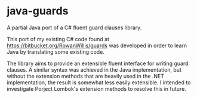 # java-guards
A partial Java port of a C# fluent guard clauses library.

This port of my existing C# code found at https://bitbucket.org/RowanWillis/guards was developed in order to learn Java by translating some existing code.

The library aims to provide an extensible fluent interface for writing guard clauses. A similar syntax was achieved in the Java implementation, but without the extension methods that are heavily used in the .NET implementation, the result is somewhat less easily extensible. I intended to investigate Porject Lombok's extension methods to resolve this in future.
